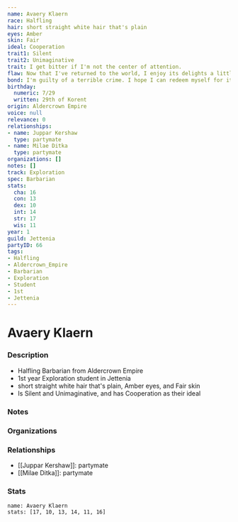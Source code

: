 ```yaml
---
name: Avaery Klaern
race: Halfling
hair: short straight white hair that's plain
eyes: Amber
skin: Fair
ideal: Cooperation
trait1: Silent
trait2: Unimaginative
trait: I get bitter if I'm not the center of attention.
flaw: Now that I've returned to the world, I enjoy its delights a little too much.
bond: I'm guilty of a terrible crime. I hope I can redeem myself for it.
birthday:
  numeric: 7/29
  written: 29th of Korent
origin: Aldercrown Empire
voice: null
relevance: 0
relationships:
- name: Juppar Kershaw
  type: partymate
- name: Milae Ditka
  type: partymate
organizations: []
notes: []
track: Exploration
spec: Barbarian
stats:
  cha: 16
  con: 13
  dex: 10
  int: 14
  str: 17
  wis: 11
year: 1
guild: Jettenia
partyID: 66
tags:
- Halfling
- Aldercrown_Empire
- Barbarian
- Exploration
- Student
- 1st
- Jettenia
---
```

# Avaery Klaern
### Description
- Halfling Barbarian from Aldercrown Empire
- 1st year Exploration student in Jettenia
- short straight white hair that's plain, Amber eyes, and Fair skin
- Is Silent and Unimaginative, and has Cooperation as their ideal

### Notes

### Organizations

### Relationships
- [[Juppar Kershaw]]: partymate
- [[Milae Ditka]]: partymate

### Stats
```statblock
name: Avaery Klaern
stats: [17, 10, 13, 14, 11, 16]
```